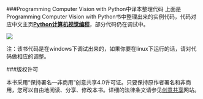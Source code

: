 ###Programming Computer Vision with Python中译本整理代码
上面是Programming Computer Vision with Python书中整理出来的实例代码，代码对应中文主页[**Python计算机视觉编程**](http://yuanyong.org/pcvwithpython/)，部分代码仍在调试中。

![](http://willard-yuan.github.io/pcvwithpython/assets/images/cover.png)

注：该书代码是在windows下调试出来的，如果你要在linux下运行的话，请对代码做相应的调整。

###版权许可

本书采用“保持署名—非商用”创意共享4.0许可证。只要保持原作者署名和非商用，您可以自由地阅读、分享、修改本书。详细的法律条文请参见[创意共享](http://creativecommons.org/licenses/by-nc/4.0/)网站。
